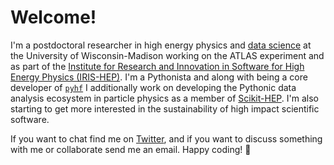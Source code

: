# Welcome!

I'm a postdoctoral researcher in high energy physics and [data science](https://datascience.wisc.edu/institute/) at the University of Wisconsin-Madison working on the ATLAS experiment and as part of the [Institute for Research and Innovation in Software for High Energy Physics (IRIS-HEP)](https://iris-hep.org/).
I'm a Pythonista and along with being a core developer of [`pyhf`](https://github.com/scikit-hep/pyhf) I additionally work on developing the Pythonic data analysis ecosystem in particle physics as a member of [Scikit-HEP](https://scikit-hep.org/).
I'm also starting to get more interested in the sustainability of high impact scientific software.

If you want to chat find me on [Twitter](https://twitter.com/HEPfeickert), and if you want to discuss something with me or collaborate send me an email.
Happy coding! :rocket:
